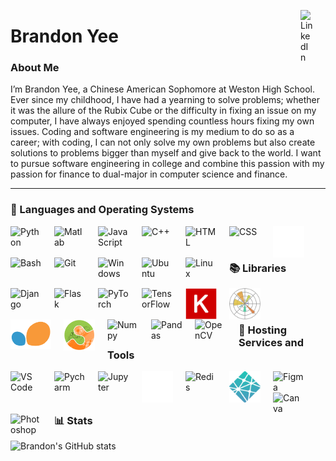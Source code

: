 [<img align="right" alt="LinkedIn" width="20px" style="padding-right:20px;" src="https://devicon-website.vercel.app/api/linkedin/original.svg" />](https://www.linkedin.com/in/brandon-yee-0b335a284/)

# Brandon Yee


### About Me

I’m Brandon Yee, a Chinese American Sophomore at Weston High School. Ever since my childhood, I have had a yearning to solve problems; whether it was the allure of the Rubix Cube or the difficulty in fixing an issue on my computer, I have always enjoyed spending countless hours fixing my own issues. Coding and software engineering is my medium to do so as a career; with coding, I can not only solve my own problems but also create solutions to problems bigger than myself and give back to the world. I want to pursue software engineering in college and combine this passion with my passion for finance to dual-major in computer science and finance.

---
### 🧰 Languages and Operating Systems

<img align="left" alt="Python" width="50px" style="padding-right:20px;" src="https://cdn.jsdelivr.net/gh/devicons/devicon/icons/python/python-plain.svg" />
<img align="left" alt="Matlab" width="50px" style="padding-right:20px;" src="https://devicon-website.vercel.app/api/matlab/original.svg" />
<img align="left" alt="JavaScript" width="50px" style="padding-right:20px;" src="https://cdn.jsdelivr.net/gh/devicons/devicon/icons/javascript/javascript-plain.svg" />
<img align="left" alt="C++" width="50px" style="padding-right:20px;" src="https://devicon-website.vercel.app/api/cplusplus/original.svg" />
<img align="left" alt="HTML" width="50px" style="padding-right:20px;" src="https://cdn.jsdelivr.net/gh/devicons/devicon/icons/html5/html5-plain.svg" />
<img align="left" alt="CSS" width="50px" style="padding-right:20px;" src="https://cdn.jsdelivr.net/gh/devicons/devicon/icons/css3/css3-plain.svg" />
<img align="left" alt="Markdown" width="50px" style="padding-right:20px;" src="Resources/icons8-markdown-50.png" />
<img align="left" alt="Bash" width="50px" style="padding-right:20px;" src="https://cdn.jsdelivr.net/gh/devicons/devicon/icons/bash/bash-original.svg" />
<img align="left" alt="Git" width="50px" style="padding-right:20px;" src="https://cdn.jsdelivr.net/gh/devicons/devicon/icons/git/git-original.svg" />
<img align="left" alt="Windows" width="50px" style="padding-right:20px;" src="https://devicon-website.vercel.app/api/windows8/original.svg" />
<img align="left" alt="Ubuntu" width="50px" style="padding-right:20px;" src="https://devicon-website.vercel.app/api/ubuntu/plain.svg" />
<img align="left" alt="Linux" width="50px" style="padding-right:20px;" src="https://cdn.jsdelivr.net/gh/devicons/devicon/icons/linux/linux-original.svg" />
</br>

#

### 📚 Libraries 
<img align="left" alt="Django" width="50px" style="padding-right:20px;" src="https://img.icons8.com/external-tal-revivo-bold-tal-revivo/24/FFFFFF/external-django-a-high-level-python-web-framework-that-encourages-rapid-development-logo-bold-tal-revivo.png" alt="external-django-a-high-level-python-web-framework-that-encourages-rapid-development-logo-bold-tal-revivo" />
<img align="left" alt="Flask" width="50px" style="padding-right:20px;" src="https://img.icons8.com/ios-filled/50/FFFFFF/flask.png" />
<img align="left" alt="PyTorch" width="50px" style="padding-right:20px;" src="https://devicon-website.vercel.app/api/pytorch/original.svg" />
<img align="left" alt="TensorFlow" width="50px" style="padding-right:20px;" src="https://devicon-website.vercel.app/api/tensorflow/original.svg" />
<img align="left" alt="Keras" width="50px" style="padding-right:20px;" src="Resources/images (2).png" />
<img align="left" alt="Matplotlib" width="50px" style="padding-right:20px;" src="Resources/1200px-Matplotlib_icon.svg.png" />
<img align="left" alt="Scikit-Learn" width="65px" style="padding-right:20px;" src="Resources/6509efddfa9968dfc2e4a59c_scikit-learn-logo-notext-1.png" />
<img align="left" alt="Scikit-Image" width="50px" style="padding-right:20px;" src="Resources/logo (1).png" />
<img align="left" alt="Numpy" width="50px" style="padding-right:20px;" src="https://devicon-website.vercel.app/api/numpy/original.svg" />
<img align="left" alt="Pandas" width="50px" style="padding-right:20px;" src="Resources/favicon_white.ico" />
<img align="left" alt="OpenCV" width="50px" style="padding-right:20px;" src="https://devicon-website.vercel.app/api/opencv/original.svg" />
</br>

#

### 🔧 Hosting Services and Tools
<img align="left" alt="VS Code" width="50px" style="padding-right:20px;" src="https://devicon-website.vercel.app/api/vscode/original.svg" />
<img align="left" alt="Pycharm" width="50px" style="padding-right:20px;" src="https://devicon-website.vercel.app/api/pycharm/original.svg" />
<img align="left" alt="Jupyter" width="50px" style="padding-right:20px;" src="https://devicon-website.vercel.app/api/jupyter/original.svg" />
<img align="left" alt="GitHub" width="50px" style="padding-right:20px;" src="Resources/icons8-github-64.png" />
<img align="left" alt="Redis" width="50px" style="padding-right:20px;" src="https://devicon-website.vercel.app/api/redis/original.svg" />
<img align="left" alt="Netlify" width="50px" style="padding-right:20px;" src="Resources/netlify-icon-511x512-idkvcd89.png" />
<img align="left" alt="Figma" width="50px" style="padding-right:20px;" src="https://devicon-website.vercel.app/api/figma/original.svg" />
<img align="left" alt="Canva" width="50px" style="padding-right:20px;" src="https://devicon-website.vercel.app/api/canva/original.svg" />
<img align="left" alt="Photoshop" width="50px" style="padding-right:20px;" src="https://devicon-website.vercel.app/api/photoshop/plain.svg" />
<br />

#

### 📊 Stats

![Brandon's GitHub stats](https://github-readme-stats.vercel.app/api?username=brandonyee-cs&show_icons=true&theme=gruvbox)
